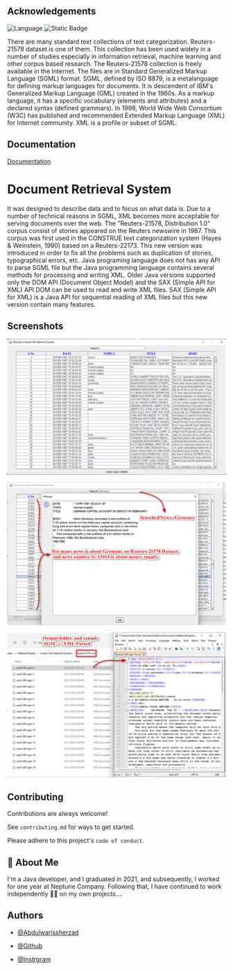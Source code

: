 
## Acknowledgements
![Language](https://camo.githubusercontent.com/485a68348020ebe06b5d54ce052ff5262ea66d9926c61cc17143a8b4d0c012d8/68747470733a2f2f696d672e736869656c64732e696f2f62616467652f4c616e67756167652d4a6176612d626c7565)
![Static Badge](https://img.shields.io/badge/Technology-Log4J-violet)

There are many standard text collections of text categorization. Reuters-21578 dataset is one of
them. This collection has been used widely in a number of studies especially in information
retrieval, machine learning and other corpus based research. The Reuters-21578 collection is freely
available in the Internet. The files are in
Standard Generalized Markup Language (SGML) format. SGML, defined by ISO 8879, is a
metalanguage for defining markup languages for documents. It is descendent of IBM's
Generalized Markup Language (GML) created in the 1960s. As a markup language, it has a
specific vocabulary (elements and attributes) and a declared syntax (defined grammars). In 1998,
World Wide Web Consortium (W3C) has published and recommended Extended Markup
Language (XML) for Internet community. XML is a profile or subset of SGML.
## Documentation

[Documentation](https://paperswithcode.com/dataset/reuters-21578)


# Document Retrieval System

It was designed to describe data and to focus on what data is. Due to a number of technical reasons
in SGML, XML becomes more acceptable for serving documents over the web.
The "Reuters-21578, Distribution 1.0" corpus consist of stories appeared on the Reuters newswire
in 1987. This corpus was first used in the CONSTRUE text categorization system
(Hayes & Weinstein, 1990) based on a Reuters-22173. This new version was introduced in order
to fix all the problems such as duplication of stories, typographical errors, etc.
Java programing language does not has any API to parse SGML file but the Java programming
language contains several methods for processing and writing XML. Older Java versions supported
only the DOM API (Document Object Model) and the SAX (Simple API for XML) API DOM can
be used to read and write XML files. SAX (Simple API for XML) is a Java API for sequential
reading of XML files but this new version contain many features.
## Screenshots

![App Screenshot 'Simple Retieval System'](https://github.com/Abdulwarissherzad/Document-Retrieval-System/blob/main/Pictures/Simple%20Text%20Retrieval%20System.jpg)

![App Screenshot 'Out Put after slected news'](https://github.com/Abdulwarissherzad/Document-Retrieval-System/blob/main/Pictures/Output-Run-Application.jpg)

![App Screenshot 'Output Folder'](https://github.com/Abdulwarissherzad/Document-Retrieval-System/blob/main/Pictures/Output-Folder.jpg)

## Contributing

Contributions are always welcome!

See `contributing.md` for ways to get started.

Please adhere to this project's `code of conduct`.


## 🚀 About Me
I'm a Java developer, and I graduated in 2021, and subsequently, I worked for one year at Neptune Company. Following that, I have continued to work independently 🦾🔥 on my own projects....


## Authors

- [@Abdulwarissherzad](https://www.get-in-it.de/profil/WuQ0LQ7GtXDmViHNmcSNL5uyjDkBqKbh)

- [@Github](https://github.com/Abdulwarissherzad)
- [@Instrgram](https://www.instagram.com/engineer_waris/)
